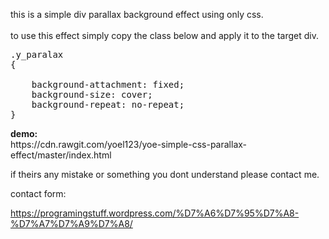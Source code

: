 this is a simple div parallax background effect using only css.
<br><br>
to use this effect simply copy the class below and apply it to the target div. 

<pre>
.y_paralax
{
	
	background-attachment: fixed;
    background-size: cover;
    background-repeat: no-repeat;
}
</pre>

<b>
demo:
</b><br>
https://cdn.rawgit.com/yoel123/yoe-simple-css-parallax-effect/master/index.html

if theirs any mistake or something you dont understand please contact me.

contact form:

https://programingstuff.wordpress.com/%D7%A6%D7%95%D7%A8-%D7%A7%D7%A9%D7%A8/
